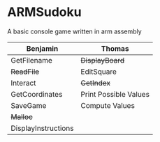 # ARMSudoku
A basic console game written in arm assembly


Benjamin | Thomas
---------|----------
GetFilename | ~~DisplayBoard~~
~~ReadFile~~ | EditSquare
Interact | ~~GetIndex~~
GetCoordinates | Print Possible Values
SaveGame | Compute Values
~~Malloc~~ | 
DisplayInstructions | 
